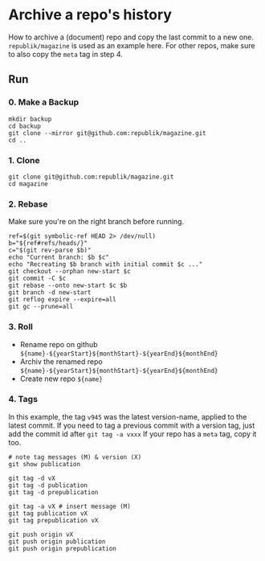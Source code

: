 # Archive a repo's history

How to archive a (document) repo and copy the last commit to a new one. `republik/magazine` is used as an example here. For other repos, make sure to also copy the `meta` tag in step 4.

## Run

### 0. Make a Backup

```
mkdir backup
cd backup
git clone --mirror git@github.com:republik/magazine.git
cd ..
```

### 1. Clone

```
git clone git@github.com:republik/magazine.git
cd magazine
```

### 2. Rebase

Make sure you're on the right branch before running.

```
ref=$(git symbolic-ref HEAD 2> /dev/null)
b="${ref#refs/heads/}"
c="$(git rev-parse $b)"
echo "Current branch: $b $c"
echo "Recreating $b branch with initial commit $c ..."
git checkout --orphan new-start $c
git commit -C $c
git rebase --onto new-start $c $b
git branch -d new-start
git reflog expire --expire=all
git gc --prune=all
```

### 3. Roll

- Rename repo on github `${name}-${yearStart}${monthStart}-${yearEnd}${monthEnd}`
- Archiv the renamed repo `${name}-${yearStart}${monthStart}-${yearEnd}${monthEnd}`
- Create new repo `${name}`

### 4. Tags

In this example, the tag `v945` was the latest version-name, applied to the latest commit. If you need to tag a previous commit with a version tag, just add the commit id after `git tag -a vxxx`
If your repo has a `meta` tag, copy it too.

```
# note tag messages (M) & version (X)
git show publication

git tag -d vX
git tag -d publication
git tag -d prepublication

git tag -a vX # insert message (M)
git tag publication vX
git tag prepublication vX

git push origin vX
git push origin publication
git push origin prepublication
```
